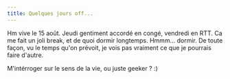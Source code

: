 ```yaml
---
title: Quelques jours off...
---
```


Hm vive le 15 août. Jeudi gentiment accordé en congé, vendredi en RTT. Ca me
fait un joli break, et de quoi dormir longtemps. Hmmm... dormir. De toute
façon, vu le temps qu'on prévoit, je vois pas vraiment ce que je pourrais
faire d'autre.

M'intérroger sur le sens de la vie, ou juste geeker ? :)

